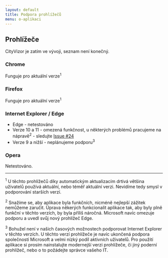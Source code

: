 ```yaml
---
layout: default
title: Podpora prohlížečů
menu: o-aplikaci
---
```


## Prohlížeče

CityVizor je zatím ve vývoji, seznam není konečný.

### Chrome

Funguje pro aktuální verze<sup>1</sup>

### Firefox

Funguje pro aktuální verze<sup>1</sup>

### Internet Explorer / Edge

- Edge - netestováno
- Verze 10 a 11 - omezená funkčnost, u některých problémů pracujeme na nápravě<sup>2</sup> - sledujte [Issue #24](https://github.com/otevrena-data-mfcr/CityVizor/issues/24)
- Verze 9 a nižší - neplánujeme podporu<sup>3</sup>

### Opera

Netestováno.

--------------

<sup>1</sup> U těchto prohlížečů díky automatickým aktualizacím drtivá většina uživatelů používá aktuální, nebo téměř aktuální verzi. Nevidíme tedy smysl v podporování starších verzí.

<sup>2</sup> Snažíme se, aby aplikace byla funkčních, nicméně nejlepší zážitek nemůžeme zaručit. Úprava někerých funkcionalit aplikace tak, aby byly plně funkční v těchto verzích, by byla příliš náročná. Microsoft navíc omezuje podporu a uvedl svůj nový prohlížeč Edge.

<sup>3</sup> Bohužel není v našich časových možnostech podporovat Internet Explorer v těchto verzích. U těchto verzí prohlížeče je navíc ukončená podpora společností Microsoft a velmi nízký podíl aktivních uživatelů. Pro použití aplikace si prosím nainstalujte modernejší verzi prohlížeče, či jiný poderní prohlížeč, nebo o to požádejte správce vašeho IT.
